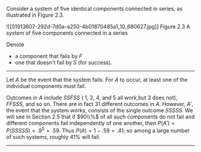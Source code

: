 
Consider a system of five identical components connected in series, as illustrated in Figure 2.3.

![[01913607-292d-7d0a-a250-4b01870485a1_10_680627.jpg]]
Figure 2.3 A system of five components connected in a series

Denote 
- a component that fails by $F$
- one that doesn't fail by $S$ (for success).
---
Let $A$ be the event that the system fails.
For $A$ to occur, at least one of the individual components must fail.

Outcomes in $A$ include $SSFSS$ ( 1, 2, 4, and 5 all work,but 3 does not), $FFSSS$, and so on.
There are in fact 31 different outcomes in $A$.
However, $A\prime$, the event that the system works, consists of the single outcome $SSSSS$.
We will see in Section 2.5 that if $90\\%$ of all such components do not fail and different components fail independently of one another, then $P \left( A\prime \right) = P \left( SSSSS \right) = {.9}^{5} = .59$.
Thus $P\left( A \right) = 1 - .59 = .41$; so among a large number of such systems, roughly $41 \%$ will fail.

---